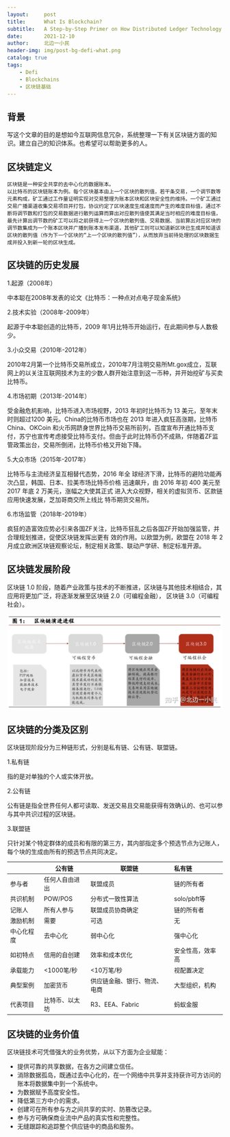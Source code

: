 ```yaml
---
layout:     post
title:      What Is Blockchain?
subtitle:   A Step-by-Step Primer on How Distributed Ledger Technology Works
date:       2021-12-10
author:     北边一小民
header-img: img/post-bg-defi-what.png
catalog: true
tags:
    - Defi
    - Blockchains
    - 区块链基础
---
```


## 背景

写这个文章的目的是想如今互联网信息冗杂，系统整理一下有关区块链方面的知识。建立自己的知识体系。也希望可以帮助更多的人。

## 区块链定义
```
区块链是一种安全共享的去中心化的数据账本。
以比特币的区块链账本为例。每个区块基本由上一个区块的散列值，若干条交易，一个调节数等元素构成，矿工通过工作量证明实现对交易整理为账本区块和区块安全性的维持。一个矿工通过交易广播渠道收集交易项目并打包，协议约定了区块速度生成速度而产生的难度目标值，通过不断将调节数和打包的交易数据进行散列运算而算出对应散列值使其满足当时相应的难度目标值，最先计算出调节数的矿工可以将之前获得上一个区块的散列值、交易数据、当前算出对应区块的调节数集成为一个账本区块并广播到账本发布渠道，其他矿工则可以知道新区块已生成并知道该区块的散列值（作为下一个区块的“上一个区块的散列值”），从而放弃当前待处理的区块数据生成并投入到新一轮的区块生成。
```

## 区块链的历史发展
1.起源（2008年）

中本聪在2008年发表的论文《比特币：一种点对点电子现金系统》

2.技术实验（2008年-2009年）

起源于中本聪创造的比特币，2009 年1月比特币开始运行，在此期间参与人数极少。

3.小众交易（2010年-2012年）

2010年2月第一个比特币交易所成立，2010年7月注明交易所Mt.gox成立，互联网上的以关注互联网技术为主的少数人群开始注意到这一币种，并开始挖矿与买卖比特币。

4.市场初期（2013年-2014年）

受金融危机影响，比特币进入市场视野，2013 年初时比特币为 13 美元，至年末时则超过1200 美元。China的比特币市场也在 2013 年进入疯狂高涨期，比特币China、OKCoin 和火币网跻身世界比特币交易所前列，百度宣布开通比特币支付，苏宁也宣传考虑接受比特币支付。但由于此时比特币仍不成熟，伴随着ZF监管政策出台，交易所倒闭，比特币价格又开始下降。

5.大众市场（2015年-2017年）

比特币与主流经济呈互相替代态势，2016 年全 球经济下滑，比特币的避险功能再次凸显，韩国、日本、拉美市场比特币价格 迅速飙升，由 2016 年初 400 美元至 2017 年底 2 万美元，涨幅之大使其正式 进入大众视野，相关的虚拟货币、区款链应用快速发展，芝加哥商交所上线比 特币期货交易所。

6.市场监管（2018年-2019年）

疯狂的造富效应势必引来各国ZF关注，比特币狂乱之后各国ZF开始加强监管，并合理规划推进，促使区块链发挥出更有 效的作用。以欧盟为例，欧盟在 2018 年 2 月成立欧洲区块链观察论坛，制定相关政策、联动产学研、制定标准开源。

## 区块链发展阶段
区块链 1.0 阶段，随着产业政策与技术的不断推进，区块链与其他技术相结合，其应用将更加广泛，将逐渐发展至区块链 2.0（可编程金融）， 区块链 3.0（可编程社会）。

![](media/16707508401764/16707534410174.jpg)

## 区块链的分类及区别

区块链现阶段分为三种链形式，分别是私有链、公有链、联盟链。

1.私有链

指的是对单独的个人或实体开放。

2.公有链

公有链是指全世界任何人都可读取、发送交易且交易能获得有效确认的、也可以参与其中共识过程的区块链。

3.联盟链

只针对某个特定群体的成员和有限的第三方，其内部指定多个预选节点为记账人，每个块的生成由所有的预选节点共同决定。


|            | 公有链         | 联盟链                    | 私有链          |
|------------|----------------|---------------------------|:----------------|
| 参与者     | 任何人自由进出 | 联盟成员                  | 链的所有者      |
| 共识机制   | POW/POS        | 分布式一致性算法           | solo/pbft等     |
| 记账人     | 所有人参与     | 联盟成员协商确定          | 链的所有者      |
| 激励机制   | 需要           | 可选                      | 无              |
| 中心化程度 | 去中心化       | 弱中心化                  | 强中心化        |
| 如初特点   | 信用的自创建   | 效率和成本优化            | 安全性高，效率高 |
| 承载能力   | <1000笔/秒     | <10万笔/秒                | 视配置决定      |
| 典型案例   | 加密货币       | 供应链金融、银行、物流、电商 | 大型组织，机构   |
| 代表项目   | 比特币、以太坊  | R3、EEA、Fabric | 蚂蚁金服        |

## 区块链的业务价值

区块链技术可凭借强大的业务优势，从以下方面为企业赋能：

* 提供可靠的共享数据，在各方之间建立信任。
* 消除数据孤岛，既通过去中心化的，在一个网络中共享并支持获许可方访问的账本将数据集中到一个系统中。
* 为数据赋予高度安全性。
* 降低第三方中介的需求。
* 创建可在所有参与方之间共享的实时、防篡改记录。
* 参与方可确保商业流中产品的真实性和完整性。
* 无缝跟踪和追踪整个供应链中的商品和服务。





